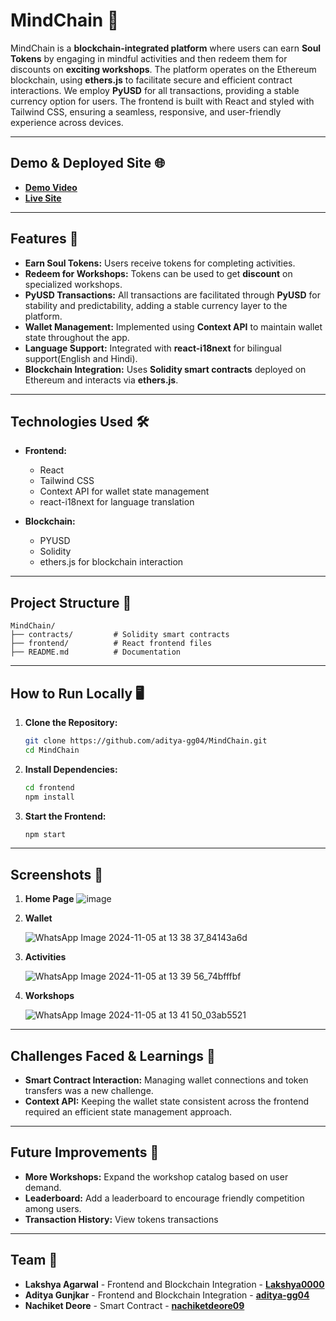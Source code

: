# **MindChain 🎯**  
MindChain is a **blockchain-integrated platform** where users can earn **Soul Tokens** by engaging in mindful activities and then redeem them for discounts on **exciting workshops**. The platform operates on the Ethereum blockchain, using **ethers.js** to facilitate secure and efficient contract interactions. We employ **PyUSD** for all transactions, providing a stable currency option for users. The frontend is built with React and styled with Tailwind CSS, ensuring a seamless, responsive, and user-friendly experience across devices.

---

## **Demo & Deployed Site 🌐**  
- **[Demo Video](https://www.loom.com/share/a4d540dff19847e7a8d831a53708db51?sid=c14432f2-0e34-42fe-b6c5-34993cc3709b)**
- **[Live Site](https://mind-chain.vercel.app/)**

---

## **Features 🚀**  
- **Earn Soul Tokens:** Users receive tokens for completing activities.  
- **Redeem for Workshops:** Tokens can be used to get **discount** on specialized workshops.
- **PyUSD Transactions:** All transactions are facilitated through **PyUSD** for stability and predictability, adding a stable currency layer to the platform.
- **Wallet Management:** Implemented using **Context API** to maintain wallet state throughout the app.  
- **Language Support:** Integrated with **react-i18next** for bilingual support(English and Hindi).  
- **Blockchain Integration:** Uses **Solidity smart contracts** deployed on Ethereum and interacts via **ethers.js**.  

---

## **Technologies Used 🛠️**  
- **Frontend:**  
  - React  
  - Tailwind CSS  
  - Context API for wallet state management  
  - react-i18next for language translation  

- **Blockchain:**
  - PYUSD
  - Solidity  
  - ethers.js for blockchain interaction  

---

## **Project Structure 📂**  
```plaintext
MindChain/
├── contracts/         # Solidity smart contracts
├── frontend/          # React frontend files
├── README.md          # Documentation
```

---

## **How to Run Locally 🖥️**  

1. **Clone the Repository:**  
   ```bash
   git clone https://github.com/aditya-gg04/MindChain.git
   cd MindChain
   
2. **Install Dependencies:**  
   ```bash
   cd frontend
   npm install

3. **Start the Frontend:**  
   ```bash
   npm start

---

## **Screenshots 📸**

1. **Home Page**
   ![image](https://github.com/user-attachments/assets/656ef89c-41db-4f55-bb13-5421b2f894e7)

2. **Wallet**

   ![WhatsApp Image 2024-11-05 at 13 38 37_84143a6d](https://github.com/user-attachments/assets/e643d0b4-d7b9-4d64-9943-813c61784c5f)

3. **Activities**

   ![WhatsApp Image 2024-11-05 at 13 39 56_74bfffbf](https://github.com/user-attachments/assets/a7b1f3ed-f2cb-4077-bde0-15e60cb84919)


4. **Workshops**
   
   ![WhatsApp Image 2024-11-05 at 13 41 50_03ab5521](https://github.com/user-attachments/assets/994fc890-ca09-4521-bafe-bb5fbbd7fe21)

---

## **Challenges Faced & Learnings 🧠**
- **Smart Contract Interaction:** Managing wallet connections and token transfers was a new challenge.
- **Context API:** Keeping the wallet state consistent across the frontend required an efficient state management approach.

---

## **Future Improvements 🌱**
- **More Workshops:** Expand the workshop catalog based on user demand.
- **Leaderboard:** Add a leaderboard to encourage friendly competition among users.
- **Transaction History:** View tokens transactions

---

## **Team 👥**
- **Lakshya Agarwal** - Frontend and Blockchain Integration - **[Lakshya0000](https://github.com/Lakshya0000)**
- **Aditya Gunjkar** - Frontend and Blockchain Integration - **[aditya-gg04](https://github.com/aditya-gg04)**
- **Nachiket Deore** - Smart Contract - **[nachiketdeore09](https://github.com/nachiketdeore09)**




